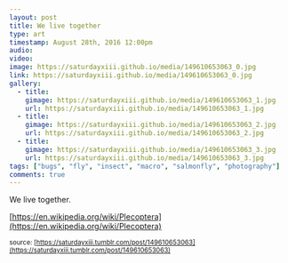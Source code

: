 ```yaml
---
layout: post
title: We live together
type: art
timestamp: August 28th, 2016 12:00pm
audio: 
video: 
image: https://saturdayxiii.github.io/media/149610653063_0.jpg
link: https://saturdayxiii.github.io/media/149610653063_0.jpg
gallery:
  - title: 
    gimage: https://saturdayxiii.github.io/media/149610653063_1.jpg
    url: https://saturdayxiii.github.io/media/149610653063_1.jpg
  - title: 
    gimage: https://saturdayxiii.github.io/media/149610653063_2.jpg
    url: https://saturdayxiii.github.io/media/149610653063_2.jpg
  - title: 
    gimage: https://saturdayxiii.github.io/media/149610653063_3.jpg
    url: https://saturdayxiii.github.io/media/149610653063_3.jpg
tags: ["bugs", "fly", "insect", "macro", "salmonfly", "photography"]
comments: true
---
```

We live together.

[https://en.wikipedia.org/wiki/Plecoptera](https://en.wikipedia.org/wiki/Plecoptera)

<small>source: [https://saturdayxiii.tumblr.com/post/149610653063](https://saturdayxiii.tumblr.com/post/149610653063)</small>